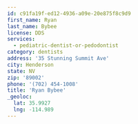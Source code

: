 ```yaml
---
id: c91fa19f-ed12-4936-a09e-20e875f8c9d9
first_name: Ryan
last_name: Bybee
license: DDS
services:
  - pediatric-dentist-or-pedodontist
category: dentists
address: '35 Stunning Summit Ave'
city: Henderson
state: NV
zip: '89002'
phone: '(702) 454-1008'
title: 'Ryan Bybee'
_geoloc:
  lat: 35.9927
  lng: -114.989
---
```

